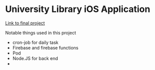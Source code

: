 <h1>University Library iOS Application </h1>

<a href="https://youtu.be/NmrtFBa5kNE">Link to final project</a>

<p> Notable things used in this project </p>
<ul>
  
  <li> cron-job for daily task</li>
  
  <li> Firebase and firebase functions </li>
  
  <li> Pod </li>
  
  <li> Node.JS for back end <li>
</ul>
